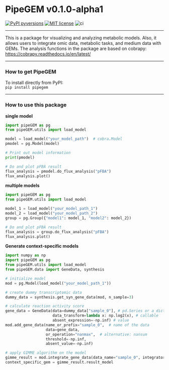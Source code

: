 # PipeGEM v0.1.0-alpha1
[![PyPI pyversions](https://img.shields.io/pypi/pyversions/biodbs.svg)](https://pypi.python.org/pypi/biodbs/)
[![MIT license](https://img.shields.io/badge/License-MIT-blue.svg)](https://lbesson.mit-license.org/)
![ci](https://github.com/qwerty239qwe/biodbs/actions/workflows/ci.yml/badge.svg)
___
This is a package for visualizing and analyzing metabolic models. 
Also, it allows users to integrate omic data, metabolic tasks, and medium data with GEMs. 
The analysis functions in the package are based on cobrapy: 
https://cobrapy.readthedocs.io/en/latest/
___
### How to get PipeGEM
To install directly from PyPI:
<br>
`pip install pipegem`
___
### How to use this package
**single model**
```python
import pipeGEM as pg
from pipeGEM.utils import load_model

model = load_model("your_model_path")  # cobra.Model
pmodel = pg.Model(model)

# Print out model information
print(pmodel)

# Do and plot pFBA result
flux_analysis = pmodel.do_flux_analysis("pFBA")
flux_analysis.plot()
```


**multiple models**
```python
import pipeGEM as pg
from pipeGEM.utils import load_model

model_1 = load_model("your_model_path_1")
model_2 = load_model("your_model_path_2")
group = pg.Group({"model1": model_1, "model2": model_2})

# Do and plot pFBA result
flux_analysis = group.do_flux_analysis("pFBA")
flux_analysis.plot()
```

**Generate context-specific models**
```python
import numpy as np
import pipeGEM as pg
from pipeGEM.utils import load_model
from pipeGEM.data import GeneData, synthesis

# initialize model
mod = pg.Model(load_model("your_model_path_1"))

# create dummy transcriptomic data
dummy_data = synthesis.get_syn_gene_data(mod, n_sample=3)

# calculate reaction activity score
gene_data = GeneData(data=dummy_data["sample_0"], # pd.Series or a dict
                     data_transform=lambda x: np.log2(x), # callable
                     absent_expression=-np.inf) # value
mod.add_gene_data(name_or_prefix="sample_0",  # name of the data
                  data=gene_data, 
                  or_operation="nanmax",  # alternative: nansum
                  threshold=-np.inf, 
                  absent_value=-np.inf)

# apply GIMME algorithm on the model
gimme_result = mod.integrate_gene_data(data_name="sample_0", integrator="GIMME")
context_specific_gem = gimme_result.result_model

```